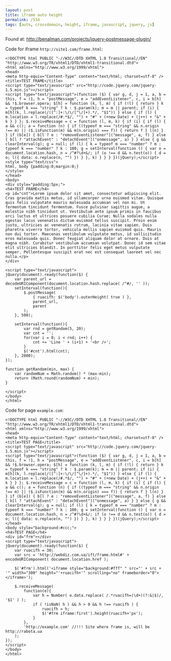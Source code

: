 ```yaml
---
layout: post
title: iframe auto height
permalink: /534
tags: [auto, crossdomain, height, iframe, javascript, jquery, js]
---
```


Found at: http://benalman.com/projects/jquery-postmessage-plugin/

Code for iframe `http://site1.com/frame.html`:

    <!DOCTYPE html PUBLIC "-//W3C//DTD XHTML 1.0 Transitional//EN" "http://www.w3.org/TR/xhtml1/DTD/xhtml1-transitional.dtd">
    <html xmlns="http://www.w3.org/1999/xhtml">
    <head>
    <meta http-equiv="Content-Type" content="text/html; charset=utf-8" />
    <title>TEST FRAME</title>
    <script type="text/javascript" src="http://code.jquery.com/jquery-1.5.min.js"></script>
    <script type="text/javascript">(function ($) { var g, d, j = 1, a, b = this, f = !1, h = "postMessage", e = "addEventListener", c, i = b[h] && !$.browser.opera; $[h] = function (k, l, m) { if (!l) { return } k = typeof k === "string" ? k : $.param(k); m = m || parent; if (i) { m[h](k, l.replace(/([^:]+:\/\/[^\/]+).*/, "$1")) } else { if (l) { m.location = l.replace(/#.*$/, "") + "#" + (+new Date) + (j++) + "&" + k } } }; $.receiveMessage = c = function (l, m, k) { if (i) { if (l) { a && c(); a = function (n) { if ((typeof m === "string" && n.origin !== m) || ($.isFunction(m) && m(n.origin) === f)) { return f } l(n) } } if (b[e]) { b[l ? e : "removeEventListener"]("message", a, f) } else { b[l ? "attachEvent" : "detachEvent"]("onmessage", a) } } else { g && clearInterval(g); g = null; if (l) { k = typeof m === "number" ? m : typeof k === "number" ? k : 100; g = setInterval(function () { var o = document.location.hash, n = /^#?\d+&/; if (o !== d && n.test(o)) { d = o; l({ data: o.replace(n, "") }) } }, k) } } } })(jQuery);</script>
    <style type="text/css">
    html, body {padding:0;margin:0;}
    </style>
    </head>
    <body>
    <div style="padding:5px;">
    <h4>TEST FRAME</h4>
    <p id="cnt">Lorem ipsum dolor sit amet, consectetur adipiscing elit. Cras gravida mattis metus, id ullamcorper urna euismod vitae. Quisque quis felis vulputate mauris malesuada accumsan vel non mi. Ut fermentum tincidunt fermentum. Fusce pulvinar sagittis augue, a molestie nibh tincidunt ut. Vestibulum ante ipsum primis in faucibus orci luctus et ultrices posuere cubilia Curae; Nulla sodales nulla egestas lacus venenatis dictum euismod tellus suscipit. Proin enim justo, ultricies ac venenatis rutrum, lacinia vitae sapien. Duis pharetra viverra tortor, vehicula mollis sapien euismod quis. Mauris non dui tortor. Maecenas vestibulum vulputate metus, id sollicitudin eros malesuada quis. Donec feugiat aliquam dolor at ornare. Duis at magna nibh. Curabitur vestibulum accumsan volutpat. Donec id sem vitae elit ultricies blandit. In porttitor felis eget metus vulputate semper. Pellentesque suscipit erat nec est consequat laoreet vel nec nulla.</p>
    </div>

    <script type="text/javascript">
    jQuery(document).ready(function($) {
        var parent_url = decodeURIComponent(document.location.hash.replace( /^#/, '' ));
        setInterval(function(){
            $.postMessage(
                { ruacifh: $('body').outerHeight( true ) },
                parent_url,
                parent
            );
        }, 500);

        setInterval(function(){
            var rnd = getRandom(5, 20);
            var cnt = '';
            for(var i = 0; i < rnd; i++) {
                cnt += 'Line ' + (i+1) + '<br />';
            }
            $('#cnt').html(cnt);
        }, 2000);
    });

    function getRandom(min, max) {
        var randomNum = Math.random() * (max-min);
        return (Math.round(randomNum) + min);
    }

    </script>
    </body>
    </html>

Code for page `example.com`:

    <!DOCTYPE html PUBLIC "-//W3C//DTD XHTML 1.0 Transitional//EN" "http://www.w3.org/TR/xhtml1/DTD/xhtml1-transitional.dtd">
    <html xmlns="http://www.w3.org/1999/xhtml">
    <head>
    <meta http-equiv="Content-Type" content="text/html; charset=utf-8" />
    <title>TEST PAGE</title>
    <script type="text/javascript" src="http://code.jquery.com/jquery-1.5.min.js"></script>
    <script type="text/javascript">(function ($) { var g, d, j = 1, a, b = this, f = !1, h = "postMessage", e = "addEventListener", c, i = b[h] && !$.browser.opera; $[h] = function (k, l, m) { if (!l) { return } k = typeof k === "string" ? k : $.param(k); m = m || parent; if (i) { m[h](k, l.replace(/([^:]+:\/\/[^\/]+).*/, "$1")) } else { if (l) { m.location = l.replace(/#.*$/, "") + "#" + (+new Date) + (j++) + "&" + k } } }; $.receiveMessage = c = function (l, m, k) { if (i) { if (l) { a && c(); a = function (n) { if ((typeof m === "string" && n.origin !== m) || ($.isFunction(m) && m(n.origin) === f)) { return f } l(n) } } if (b[e]) { b[l ? e : "removeEventListener"]("message", a, f) } else { b[l ? "attachEvent" : "detachEvent"]("onmessage", a) } } else { g && clearInterval(g); g = null; if (l) { k = typeof m === "number" ? m : typeof k === "number" ? k : 100; g = setInterval(function () { var o = document.location.hash, n = /^#?\d+&/; if (o !== d && n.test(o)) { d = o; l({ data: o.replace(n, "") }) } }, k) } } } })(jQuery);</script>
    </head>
    <body style="background:#ccc;">
    <h4>TEST PAGE</h4>
    <div id="frm"></div>
    <script type="text/javascript">
    jQuery(document).ready(function($) {
        var ruacifh = 30;
        var src = 'http://webdiz.com.ua/ift/frame.html#' + encodeURIComponent( document.location.href );

        $('#frm').html('<iframe style="background:#fff" " src="' + src + '" width="300" height="'+ruacifh+'" scrolling="no" frameborder="0"></iframe>');

        $.receiveMessage(
            function(e){
                var h = Number( e.data.replace( /.*ruacifh=(\d+)(?:&|$)/, '$1' ) );
                if ( !isNaN( h ) && h > 0 && h !== ruacifh ) {
                    ruacifh = h;
                    $('#frm iframe:first').height(ruacifh+'px');
                }
            },
            'http://example.com' //!!! Site where frame is, will be http://rabota.ua
        );
    });
    </script>
    </body>
    </html>
